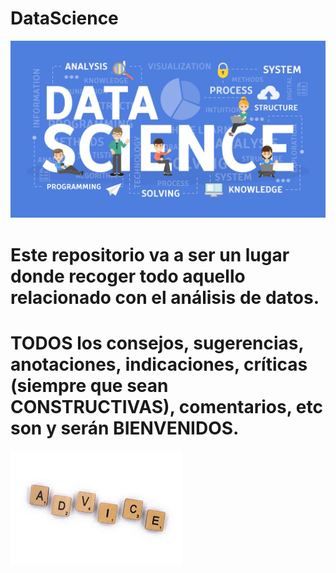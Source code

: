 # DataScience
![](datascience5.jpg)
# Este repositorio va a ser un lugar donde recoger todo aquello relacionado con el análisis de datos.
# TODOS los consejos, sugerencias, anotaciones, indicaciones, críticas (siempre que sean CONSTRUCTIVAS), comentarios, etc son y serán BIENVENIDOS.
![](consejos.jfif)
